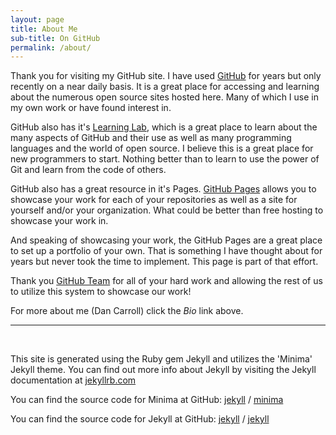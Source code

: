 ```yaml
---
layout: page
title: About Me
sub-title: On GitHub
permalink: /about/
---
```


Thank you for visiting my GitHub site. I have used [GitHub](https://github.com) for years but only recently on a near daily basis. It is a great place for accessing and learning about the numerous open source sites hosted here. Many of which I use in my own work or have found interest in.

GitHub also has it's [Learning Lab](https://lab.github.com/), which is a great place to learn about the many aspects of GitHub and their use as well as many programming languages and the world of open source. I believe this is a great place for new programmers to start. Nothing better than to learn to use the power of Git and learn from the code of others.

GitHub also has a great resource in it's Pages. [GitHub Pages](https://pages.github.com/) allows you to showcase your work for each of your repositories as well as a site for yourself and/or your organization. What could be better than free hosting to showcase your work in.

And speaking of showcasing your work, the GitHub Pages are a great place to set up a portfolio of your own. That is something I have thought about for years but never took the time to implement. This page is part of that effort.

Thank you [GitHub Team](https://github.com/about/leadership) for all of your hard work and allowing the rest of us to utilize this system to showcase our work!

For more about me (Dan Carroll) click the *Bio* link above.

____

<p>&nbsp;</p>

This site is generated using the Ruby gem Jekyll and utilizes the 'Minima' Jekyll theme. You can find out more info about Jekyll by visiting the Jekyll documentation at [jekyllrb.com](https://jekyllrb.com/)

You can find the source code for Minima at GitHub:
[jekyll][jekyll-organization] /
[minima](https://github.com/jekyll/minima)

You can find the source code for Jekyll at GitHub:
[jekyll][jekyll-organization] /
[jekyll](https://github.com/jekyll/jekyll)


[jekyll-organization]: https://github.com/jekyll
